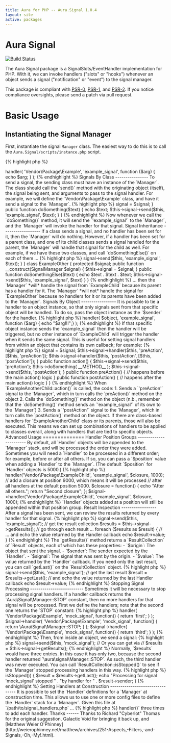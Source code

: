 ```yaml
---
title: Aura for PHP -- Aura.Signal 1.0.4
layout: site
active: packages
---
```


Aura Signal
===========

[![Build Status](https://travis-ci.org/auraphp/Aura.Signal.png?branch=develop)](https://travis-ci.org/auraphp/Aura.Signal)

The Aura Signal package is a SignalSlots/EventHandler implementation for PHP.
With it, we can invoke handlers ("slots" or "hooks") whenever an object sends
a signal ("notification" or "event") to the signal manager.

This package is compliant with [PSR-0][], [PSR-1][], and [PSR-2][]. If you
notice compliance oversights, please send a patch via pull request.

[PSR-0]: https://github.com/php-fig/fig-standards/blob/master/accepted/PSR-0.md
[PSR-1]: https://github.com/php-fig/fig-standards/blob/master/accepted/PSR-1-basic-coding-standard.md
[PSR-2]: https://github.com/php-fig/fig-standards/blob/master/accepted/PSR-2-coding-style-guide.md

Basic Usage
===========

Instantiating the Signal Manager
--------------------------------

First, instantiate the signal `Manager` class. The easiest way to do this is
to call the `Aura.Signal/scripts/instance.php` script.

{% highlight php %}
<?php
$signal = require '/path/to/Aura.Signal/scripts/instance.php';
{% endhighlight %}

Adding Signal Handlers
----------------------

Before we can send a signal to the `Manager`, we will need to add a handler
for it. To add a handler, specify:

1. The class expected to be sending the signal.  This can be `'*'` for "any class", or a fully-qualified class name.

2. The name of the signal.

3. A closure or callback to handle the signal.

For example, to add a closure that will be executed every time an object of
the class `Vendor\Package\Example` sends a signal called `'example_signal'`:

{% highlight php %}
<?php
$signal->handler(
    'Vendor\Package\Example',
    'example_signal',
    function ($arg) { echo $arg; }
);
{% endhighlight %}


Signals By Class
----------------  

To send a signal, the sending class must have an instance of the `Manager`.
The class should call the `send()` method with the originating object
(itself), the signal being sent, and arguments to pass to the signal handler.

For example, we will define the `Vendor\Package\Example` class, and have it
send a signal to the `Manager`.

{% highlight php %}
<?php
namespace Vendor\Package;
use Aura\Signal\Manager as SignalManager;

class Example
{
    protected $signal;
    
    public function __construct(SignalManager $signal)
    {
        $this->signal = $signal;
    }
    
    public function doSomething($text)
    {
        echo $text;
        $this->signal->send($this, 'example_signal', $text);
    }
}
{% endhighlight %}

Now whenever we call the `doSomething()` method, it will send the
`'example_signal'` to the `Manager`, and the `Manager` will invoke the handler
for that signal.


Signal Inheritance
------------------

If a class sends a signal, and no handler has been set for it, then the
`Manager` will do nothing. However, if a handler has been set for a parent
class, and one of its child classes sends a signal handled for the parent, the
`Manager` will handle that signal for the child as well.

For example, if we have these two classes, and call `doSomethingElse()` on
each of them ...

{% highlight php %}
<?php
namespace Vendor\Package;
use Aura\Signal\Manager as SignalManager;

class ExampleChild extends Example
{
    public function doSomethingElse($text)
    {
        echo $text . $text . $text;
        $this->signal->send($this, 'example_signal', $text);
    }
}

class ExampleOther
{
    protected $signal;
    
    public function __construct(SignalManager $signal)
    {
        $this->signal = $signal;
    }
    
    public function doSomethingElse($text)
    {
        echo $text . $text . $text;
        $this->signal->send($this, 'example_signal', $text)
    }
}
{% endhighlight %}

... then the `Manager` *will* handle the signal from `ExampleChild` because
its parent has a handler for it. The `Manager` *will not* handle the signal
for `ExampleOther` because no handlers for it or its parents have been added
to the `Manager`.


Signals By Object
-----------------

It is possible to tie a handler to an object instance, so that only signals
sent from that specific object will be handled. To do so, pass the object
instance as the `$sender` for the handler.

{% highlight php %}
<?php
/**
 * @var Aura\Signal\Manager $signal
 */
$object = new Vendor\Package\ExampleChild($signal);

$signal->handler(
    $object,
    'example_signal',
    function ($arg) { echo "$arg!!!";}
);
{% endhighlight %}

If that specific object instance sends the `example_signal` then the handler
will be triggered, but no other instance of `ExampleChild` will trigger the
handler when it sends the same signal. This is useful for setting signal
handlers from within an object that contains its own callback; for example:

{% highlight php %}
<?php
namespace Vendor\Package;
use Aura\Signal\Manager as SignalManager;

class ExampleAnotherChild extends Example
{
    public function __construct(SignalManager $signal)
    {
        parent::__construct();
        $this->signal = $signal;
        $this->signal->handler($this, 'preAction', [$this, 'preAction']);
        $this->signal->handler($this, 'postAction', [$this, 'postAction']);
    }
    
    public function action()
    {
        $this->signal->send($this, 'preAction');
        $this->doSomething( __METHOD__ );
        $this->signal->send($this, 'postAction');
    }
    
    public function preAction()
    {
        // happens before the main action() logic
    }
    
    public function postAction()
    {
        // happens after the main action() logic
    }
}
{% endhighlight %}

When `ExampleAnotherChild::action()` is called, the code:

1. Sends a `'preAction'` signal to the `Manager`, which in turn calls the `preAction()` method on the object

2. Calls the `doSomething()` method on the object (n.b., remember that the `doSomething()` method sends an `'example_signal'` of its own to the `Manager`)

3. Sends a `'postAction'` signal to the `Manager`, which in turn calls the `postAction()` method on the object.

If there are class-based handlers for `ExampleAnotherChild` class or its
parents, those will also be executed. This means we can set up combinations of
handlers to be applied to classes overall, along with handlers that are tied
to specific objects.


Advanced Usage
==============

Handler Position Groups
-----------------------

By default, all `Handler` objects will be appended to the `Manager` stack, and
will be processed the order they were added. Sometimes you will need a
`Handler` to be processed in a different order; for example, before or after
all others. If so, you can pass a `$position` value when adding a `Handler` to
the `Manager`. (The default `$position` for `Handler` objects is 5000.)

{% highlight php %}
<?php
// add a closure at position 1000, which means it will be processed
// before all handlers at the default position 5000.
$closure = function() { 
    echo "Before all others."; 
    return "First closure";
};
$signal->handler('Vendor\Package\ExampleChild', 'example_signal', $closure, 1000);

// add a closure at position 9000, which means it will be processed
// after all handlers at the default position 5000.
$closure = function() { 
    echo "After all others."; 
    return "Second closure";
};
$signal->handler('Vendor\Package\ExampleChild', 'example_signal', $closure, 1000);
{% endhighlight %}

`Handler` objects added at a position will still be appended within that
position group.


Result Inspection
-----------------

After a signal has been sent, we can review the results returned by every
handler for that signal.

{% highlight php %}
<?php
// send a signal
$this->signal->send($this, 'example_signal');

// get the result collection
$results =  $this->signal->getResults();

// go through each result ...
foreach ($results as $result) {
    
    // ... and echo the value returned by the Handler callback
    echo $result->value;
}
{% endhighlight %}

The `getResults()` method returns a `ResultCollection` of `Result` objects,
each of which has these properties:

- `$origin`: The object that sent the signal.

- `$sender`: The sender expected by the `Handler`.

- `$signal`: The signal that was sent by the origin.

- `$value`: The value returned by the `Handler` callback.

If you need only the last result, you can call `getLast()` on the
`ResultCollection` object.

{% highlight php %}
<?php
// send a signal and retain the results from each Handler
$results = $this->signal->send($this, 'example_signal');

// get the last result
$result = $results->getLast();

// and echo the value returned by the last Handler callback
echo $result->value;
{% endhighlight %}


Stopping Signal Processing
--------------------------

Sometimes it will be necessary to stop processing signal handlers. If a
handler callback returns the `Aura\Signal\Manager::STOP` constant, then no
more handlers for that signal will be processed.

First we define the handlers; note that the second one returns the `STOP`
constant:

{% highlight php %}
<?php
// add signal handlers
$signal->handler(
    'Vendor\Package\Example',
    'mock_signal',
    function() { return 'first'; }
);

$signal->handler(
    'Vendor\Package\Example',
    'mock_signal',
    function() { return \Aura\Signal\Manager::STOP; }
);

$signal->handler(
    'Vendor\Package\Example',
    'mock_signal',
    function() { return 'third'; }
);
{% endhighlight %}

Then, from inside an object, we send a signal:

{% highlight php %}
<?php
$results = $this->signal->send($this, 'mock_signal');
// Or you can get via 
// $results = $this->signal->getResults();
{% endhighlight %}
    
Normally, `$results` would have three entries. In this case it has only two,
because the second handler returned `\aura\signal\Manager::STOP`. As such, the
third handler was never executed. You can call `ResultCollection::isStopped()`
to see if the `Manager` stopped processing handlers in this way.

{% highlight php %}
<?php
if ($results->isStopped()) {
    $result = $results->getLast();
    echo "Processing for signal 'mock_signal' stopped "
       . "by handler for " . $result->sender;
}
{% endhighlight %}


Setting Handlers at Construction
--------------------------------

It is possible to set the `Handler` definitions for a `Manager` at
construction time. This allows us to use one or more config files to define
the `Handler` stack for a `Manager`.

Given this file at `/path/to/signal_handlers.php` ...

{% highlight php %}
<?php
return [
    // first handler, with a closure
    [
        'Vendor\Package\Example',
        'mock_signal',
        function() { return 'foo'; },
    ],
    // second handler, with a static callback
    [
        'Vendor\Package\Example',
        'mock_signal',
        ['Vendor\Package\SomeClass', 'someMethod'],
    ],
    // third handler, with a closure and position
    [
        'Vendor\Package\Example',
        'mock_signal',
        function() { return 'baz'; },
        1000,
    ],
];
{% endhighlight %}

... we can configure a `Manager` like so:

{% highlight php %}
<?php
namespace Aura\Signal;
$handlers = require '/path/to/signal_handlers.php';
$signal = new Manager(
    new HandlerFactory,
    new ResultFactory,
    new ResultCollection,
    $handlers
);
{% endhighlight %}

That is the equivalent of calling `$signal->handler()` three times to add each
handler.


Thanks
------

Thanks to Richard "Cyberlot" Thomas for the original suggestion, Galactic Void
for bringing it back up, and [Matthew Weier
O'Phinney](http://weierophinney.net/matthew/archives/251-Aspects,-Filters,-and-Signals,-Oh,-My!.html).
